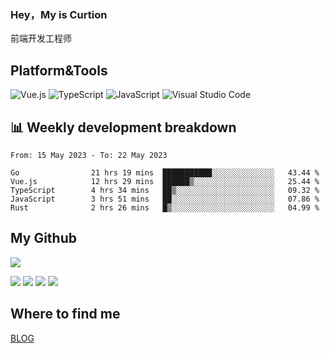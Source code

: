 ### Hey，My is Curtion
前端开发工程师
## Platform&Tools

![Vue.js](https://img.shields.io/badge/-Vue.js-4FC08D?style=flat-square&logo=Vue.js&logoColor=white)
![TypeScript](https://img.shields.io/badge/-TypeScript-007ACC?style=flat-square&logo=typescript&logoColor=white)
![JavaScript](https://img.shields.io/badge/-JavaScript-F7DF1E?style=flat-square&logo=javascript&logoColor=black)
![Visual Studio Code](https://img.shields.io/badge/-VSCode-007ACC?style=flat-square&logo=Visual-Studio-Code&logoColor=white)

## 📊 Weekly development breakdown

<!--START_SECTION:waka-->

```text
From: 15 May 2023 - To: 22 May 2023

Go                21 hrs 19 mins  ███████████░░░░░░░░░░░░░░   43.44 %
Vue.js            12 hrs 29 mins  ██████▒░░░░░░░░░░░░░░░░░░   25.44 %
TypeScript        4 hrs 34 mins   ██▒░░░░░░░░░░░░░░░░░░░░░░   09.32 %
JavaScript        3 hrs 51 mins   ██░░░░░░░░░░░░░░░░░░░░░░░   07.86 %
Rust              2 hrs 26 mins   █▒░░░░░░░░░░░░░░░░░░░░░░░   04.99 %
```

<!--END_SECTION:waka-->

## My Github

![](http://github-profile-summary-cards.vercel.app/api/cards/profile-details?username=curtion&theme=nord_bright)

![](http://github-profile-summary-cards.vercel.app/api/cards/stats?username=curtion&theme=nord_bright)
![](http://github-profile-summary-cards.vercel.app/api/cards/productive-time?username=curtion&theme=nord_bright&utcOffset=8)
![](http://github-profile-summary-cards.vercel.app/api/cards/repos-per-language?username=curtion&theme=nord_bright)
![](http://github-profile-summary-cards.vercel.app/api/cards/most-commit-language?username=curtion&theme=nord_bright)

## Where to find me

[BLOG](https://blog.3gxk.net)
